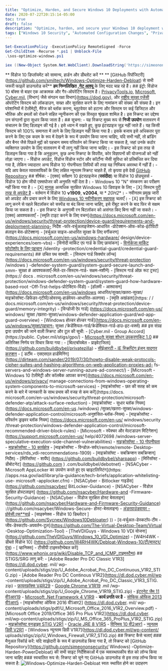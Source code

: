 ```yaml
---
title: "Optimize, Harden, and Secure Windows 10 Deployments with Automated Configuration Changes"
date: 2020-07-22T20:15:14-05:00
toc: true
draft: false
description: "Optimize, harden, and secure your Windows 10 deployment with automated configuration changes using this script from various security organizations."
tags: ["Windows 10 Security", "Automated Configuration Changes", "PrivacyTools.io", "Microsoft", "Cyber.mil", "Department of Defense", "National Security Agency", "Telemetry Blocking", "Macro Blocking", "Bloatware Removal", "Physical Attack Prevention", "Personal Use Environments", "Enterprise Environments", "Bitlocker Suspension", "Hardware Requirements", "System Guard Secure Launch", "Windows Defender Application Guard", "Windows Defender Credential Guard", "STIGS/SRGs", "Security Compliance"]
---
```

```powershell
Set-ExecutionPolicy -ExecutionPolicy RemoteSigned -Force
Get-ChildItem -Recurse *.ps1 | Unblock-File
.\sos-optimize-windows.ps1
```
```powershell
iex ((New-Object System.Net.WebClient).DownloadString('https://simeononsecurity.ch/scripts/windowsoptimizeandharden.ps1'))
```

** विंडोज 10 डिप्लॉयमेंट को सामान्य, हार्डन और डीब्लोट करें ** ** [GitHub रिपॉजिटरी] (https://github.com/smiltech/Windows-Optimize-Harden-Debloat) से सभी जरूरी फाइलें डाउनलोड करें** **हम निम्नलिखित [.नेट आश्यू](https://github.com/simeononsecurity/Windows-Optimize-Harden-Debloat/issues/3)** के लिए मदद चाह रहे हैं। ## इंट्रो: विंडोज 10 बॉक्स से बाहर एक आक्रामक और गैर-ऑपरेटिंग सिस्टम है। [PrivacyTools.io](https://PrivacyTools.io), [Microsoft](https://microsoft.com), [Cyber.mil](https://public.cyber.mil), [विभाग] जैसे संगठन रक्षा विभाग](https://dod.gov), और [राष्ट्रीय सुरक्षा एजेंसी](https://www.nsa.gov/) ऑपरेटिंग सिस्टम को लॉकडाउन, सख्त और सुरक्षित करने के लिए नामांकन की संख्या की संख्या है। इन परेशानियों में टेलीमेट्री, मैरेज को ब्लॉक करना, ब्लूटवेयर को हटाना और सिस्टम पर कई डिजिटल और भौतिक और हमलों को रोकने सहित न्यूनीकरण की एक विस्तृत श्रृंखला शामिल है। इस स्क्रिप्ट का उद्देश्य उन संगठनों द्वारा सुधार किया जाता है। ## सूचना: - यह स्क्रिप्ट मुख्य रूप से **निजी उपयोग** वातावरण में संचालन के लिए डिज़ाइन की गई है। इसे ध्यान में रखते हुए, कुछ इंटरप्राइज जुड़ नहीं जाते हैं। यह किसी सिस्टम को 100% समानता में लाने के लिए डिज़ाइन नहीं किया गया है। इसके बजाय इसे अधिकतर पूरा करने के लिए एक कदम के रूप में देखने के रूप में उपयोग किया जाना चाहिए, यदि सभी नहीं, तो ब्रांडिंग और बैनर जैसे पिछले मुद्दों को पहचान समय परिवर्तन को स्क्रिप्ट किया जा सकता है, जहां उनके कठोर व्यक्तिगत उपयोग के लिए वातावरण में भी लागू नहीं किया जाना चाहिए। - इस स्क्रिप्ट को इस तरह से डिज़ाइन किया गया है कि अनुकूलन, कुछ अन्य स्क्रिप्ट के विपरीत, कोर विज्ञापनों की योजनाओं को नहीं तोड़ा जाएगा। - विंडोज अपडेट, विंडोज विंडोज स्टोर और कॉर्टोना जैसी सुविधा को प्रतिबंधित कर दिया गया है, लेकिन ज्यादातर अन्य विंडोज 10 गोपनीयता लिपियों की तरह यह निष्क्रिय अवस्था में नहीं हैं। - यदि आप केवल व्यावसायिकों के लिए लक्षित न्यूनतम स्क्रिप्ट चाहते हैं, तो कृपया इसे देखें [GitHub Repository](https://github.com/simeonsecurity/Standalone-Windows-STIG-Script) ## शीर्षक: - [एक्स] सर्वेक्षण 10 इंटरप्राइजेज (**पसंदीदा**) या विंडोज 10 प्रोड्यूसर्स - विंडोज 10 होम जीयो एक्सपोजर की अनुमति नहीं देता है। - Windows 10 &quot;N&quot; संस्करण का परीक्षण नहीं किया गया है। - [X] [मानक](https://docs.microsoft.com/en-us/windows-hardware/design/device-experiences/oem-highly-secure) अत्यधिक सुरक्षित Windows 10 डिवाइस के लिए - [X] सिस्टम [पूरी तरह से अपडेट है](https://support.microsoft.com/en-gb/help/4027667/windows-10-update) - वर्तमान में विंडोज 10 **v1909**, **v2004**, या * *20H2**। - नवीनतम प्रमुख जारी को अपडेट और प्रचार करने के लिए [Windows 10 नवीनीकरण सहायक](https://support.microsoft.com/en-us/help/3159635/windows-10-update-assistant) चलाएँ। - [X] इस स्क्रिप्ट को लागू करने से पहले बिटलॉकर को सस्पेंड या बंद किया जाना चाहिए, इसे रीबूट करने के बाद फिर से सक्षम किया जा सकता है। - इस स्क्रिप्ट के अनुगामी रन बिटलॉकर को असंगत किए बिना नहीं जा सकते। - [एक्स] आवश्यकताएँ - [स्मृति टाइट करने के लिए वचन](https://docs.microsoft.com/en-us/windows/security/threat-protection/device-guard/requirements-and-deployment-planning- निर्देश -फॉर-वर्चुअलाइजेशन-आधारित -प्रोटेक्शन-ऑफ-कोड-इंटीग्रिटी #लाइन बेस-प्रोटेक्शन) - [वर्चुअल साइज-आधारित सुरक्षा के लिए वर्गीकरण](https://docs.microsoft.com/en-us/windows-hardware/ design/device-experiences/oem-vbs) - [विनोदी मार्किट एप गार्ड के लिए छायांकन] - [विनोर्कजा मार्किट फोटोशॉप के लिए पहचान](https://docs.microsoft.com/en-us/windows/security) /identity -protection/credential-guard/credential-guard-requirements) ## उचित पथ सामग्री: - [सिस्टम गार्ड सिक्योर लॉन्च](https://docs.microsoft.com/en-us/windows/security/threat-protection /windows ) -defender-system-guard/system-guard-secure-launch-and-smm- सुरक्षा # आवश्यकताएँ-मिले-दर-सिस्टम-गार्ड- सक्षम-मशीनें) - [सिस्टम गार्ड ऑफ़ रूट ट्रस्ट](https:// docs . microsoft.com/en-us/windows/security/threat-protection/windows-defender-system-guard/system-guard-how-hardware-based-root -Off-Trst-helps-प्रोटेक्टिव-विंडो) - [हॉलमी - आश्वासन](https://docs.microsoft.com/en-us/windows आधारित/सुरक्षा/खतरा-सुरक्षा/माइक्रोसॉफ्ट-डिफेंडर-एटीपी/ओवरव्यू-हार्डवेयर-आधारित-अलगाव) - [स्मृति अखंडता](https: / / docs.microsoft.com/en-us/windows/security/threat-protection/device-guard/memory-integrity) - [विन्डोजी ऐप गार्ड] (https://docs.microsoft.com/en-us/ windows/ सुरक्षा /खतरा-सुरक्षा/windows-defender-application-guard/wd-app-guard-overview) - [Windows होल्डर होल्डर गार्ड](https://docs.microsoft.com/en-us/windows/सुरक्षा/पहचान- सुरक्षा /क्रेडेंशियल-गार्ड/क्रेडेंशियल-गार्ड-हाउ-इट-वर्क्स) ## इस संग्रह द्वारा उपयोग की जाने वाली स्क्रिप्ट और टूल की सूची: - [Cyber.mil - Group Accord](https://public. Cyber.mil/stigs/gpo/) - [Microsoft सुरक्षा शोधन उपकरणकिट 1.0](https://www.microsoft.com/en-us/download/details.aspx?id=55319) ## अतिरिक्त निर्णय पर विचार किया गया : - [बिल्टबॉयबेल - प्राइवेटजिला] (https://github.com/buildbybel/privatezilla) - [सीईआरटी - IE स्क्रिप्टिंग इंजन यादगार करप्शन](https://kb.cert.org/vuls/id/573168/) - [ डर्टीम - एसएसएल हार्डमिनिंग] (https://dirteam.com/sander/2019/07/30/howto-disable-weak-protocols-cipher-suites-and-hashing-algorithms-on-web-application-proxies-ad- fs-servers-and-windows-server-running-azure-ad-connect/) - [Microsoft - Windows 10 टेलीमेट्री और कॉलबैक आपका करना](https://docs.microsoft.com/en-us/windows/privacy/ manage-connections-from-windows-operating-system-components-to-microsoft-services) - [माइक्रोसॉफ्ट - छत की सतह को कम करने के बारे में जानकारी के साथ प्रभाव की वजह से कम करें](https://docs. microsoft.com/en-us/windows/security/threat-protection/microsoft-defender-atp/attack-surface-reduction) - [माइक्रोसॉफ्ट - सुधार ब्लॉक नियम] (https://docs.microsoft.com/en-us /windows) /सुरक्षा/खतरा-सुरक्षा/windows-defender-application-control/microsoft-अनुशंसित-ब्लॉक-नियम) - [माइक्रोसॉफ्ट - परिवर्तन ड्राइवर ब्लॉक नियम] (https://docs.microsoft.com/en-us/ windows/security /threat-protection/windows-defender-application-control/microsoft-recommended-driver-block-rules) - [Microsoft - स्पेक्चर और मेल्टडाउन मिटिगेशन](https://support.microsoft.com/en-us/ help/4072698 /windows-server-speculative-execution-side-channel-vulnerabilities) - [माइक्रोसॉफ्ट - 10 गोपनीयता](https://docs.microsoft.com/en-us/windows/privacy/) - [माइक्रोसॉफ्ट - 10 कार्यक्षेत्र](https://docs.microsoft.com/en-us/windows-server/remote/remote-desktop-services/rds_vdi-recommendations-1909) - [माइक्रोसॉफ्ट - विन्डोज़-सर्वर/remote/remote- Desktop- services/rds_vdi-recommendations-1909) - [माइक्रोसॉफ्ट - सबक्रिप्शन सबक्रिप्शन] निर्देश) - [मिरिंसॉफ्ट - शार्पेप] (https://github.com/buildbybel/sharpapp) - [मिरिंसॉफ्ट - डीबोटनेट] (https://github.com ) .com/buildbybel/debotnet) - [NSACyber - Microsoft AppLocker का उपयोग करते हुए एप व्हाइटलिस्टिंग](https: //apps.nsa.gov/iad/library/ia-guidance/tech-briefs/application-whitelisting-use- microsoft -applocker.cfm) - [NSACyber - Bitlocker गाइडेंस] (https://github.com/nsacyber/ BitLocker-Guidance) - [NSACyber - विंडोज़ सुरक्षित होस्टलाइन] (https://github.com/nsacyber/Hardware-and -Firmware-Security-Guidance) - [NSACyber - विंडोज सुरक्षित होस्ट बेसलाइन] (https://github.com/nsacyber/Hardware-and-Firmware-Security-Guidance) ://github.com/nsacyber/Windows-Secure- होस्ट-बेसलाइन) - [अंडरग्राउंडवायर - प्रोवेसी.एस**वाई](https://github.com/undergroundwires/privacy.sexy) - [साइक्नेक्स - विंडोज 10 डिब्लोटर ] (https://github.com/Sycnex/Windows10Debloater) )) - [द-वर्चुअल-डेस्कटॉप-टीम - जीव-डेस्कटॉप-अपवर्तन-टूल](https://github.com/The-Virtual-Desktop-Team/Virtual -Desktop-Optimization-Tool) - [TheVDIGuys - Windows 10 VDI योजना] (https://github.com/TheVDIGuys/Windows_10_VDI_Optimize) - [W4H4WK - डीब्लो विंडोज 10] (https://github.com/W4RH4WK/Debloat-Windows-10/ट्री/मास्टर/पंच) - [ व्हानिक्स] - टीसीपी टाइमस्टैम्पेबल करें] (https://www.whonix.org/wiki/Disable_TCP_and_ICMP_टाइमस्टैम्प) ## STIGS/SRG लागू करें: - [Adobe Reader Pro DC Classic V1R3] (https://dl.dod.cyber. mil/ wp-content/uploads/stigs/zip/U_Adobe_Acrobat_Pro_DC_Continuous_V1R2_STIG.zip) - [Adobe Reader Pro DC Continous V1R2](https://dl.dod.cyber.mil/wp -content/uploads/stigs/zip/U_Adobe_Acrobat_Pro_DC_Classic_V1R3_STIG. zip) - [फ़ायरफ़ॉक्स V4R29](https://dl.dod.cyber.mil/wp-content/uploads/stigs/zip/U_MOZ_FireFox_V4R29_STIG.zip) - [Google Chrome V1R19](https://dl.dod.cyber) .mil /wp-content/uploads/stigs/zip/U_Google_Chrome_V1R19_STIG.zip) - [इंटरनेट जैम 11 वी1आर19](https://dl.dod.cyber.mil/wp-सामग्री/अपलोड/stigs/zip/U_MS_IE11_V1R19_STIG.zip ) - [Microsoft .Net Framework 4 V1R9](https://dl.dod.cyber.mil/wp-content/uploads/stigs/zip/U_MS_DotNet_Framework_4-0_V1R9_STIG.zip) - **कार्य प्रगति पर है** - [ सोफिफ ऑफिस 2013 वी1आर5](https://dl.dod.cyber.mil/wp-content/uploads/stigs/zip/U_MicrosoftOffice2013_V1R5_Overview.zip) - [माइक्रोसॉफ्ट ऑफिस 2016 वी1आर2] (https://dl.dod.cyber. mil/ wp-content/uploads/stigs/pdf/U_Microsoft_Office_2016_V1R2_Overview.pdf) - [Microsoft Office 2019/Office 365 Pro Plus V1R2](https://dl.dod.cyber. mil/wp-content/uploads/stigs/zip/U_MS_Office_365_ProPlus_V1R2_STIG.zip) - [माइक्रोसॉफ्ट वनड्राइव STIG V2R1](https://dl.cyber.mil/stigs/zip/U_MS_OneDrive_V2R1_STIG.zip) - [Oracle JRE 8 V1R5]( https://dl.dod.cyber.mil/wp-content/uploads/stigs/zip/U_Oracle_JRE_8_Windows_V1R5_STIG.zip) - [विनिमय 10 वी2आर1](https://dl.cyber.mil/stigs/zip/U_MS_Windows_Defender_Antivirus_V2R1_STIG.zip ) - [न्यूनतम डिग्री V2R1](https://dl.cyber.mil/stigs/zip/U_MS_Windows_Defender_Antivirus_V2R1_STIG.zip) - [Windows न्यूनतम डिग्री V1R7](https://dl.dod.cyber.mil/wp-content/ uploads/stigs/zip/U_Windows_Firewall_V1R7_STIG.zip) ## स्क्रिप्ट कैसे चलाएं ### मैनुअल रिकॉर्ड करें: यदि साझेदारी के रूप में डाउनलोड किया गया है, तो स्क्रिप्ट को [GitHub Repository](https://github.com/simeononsecurity/ Windows) -Optimize-Harden-PowerDebloat) की सभी साइट निर्देशिकाओं में एक व्यवस्थापकीय शेल को लॉन्च किया जाना चाहिए ### स्वचालित रूप से: स्क्रिप्ट को चुने गए GitHub डाउनलोड से इस तरह लॉन्च किया जा सकता है: <img src="https://raw.githubusercontent.com/simeononsecurity/Windows-Optimize-Harden-Debloat/master/.github/images/w10automatic.gif" alt="Windows-Optimize-Harden-Debloat स्वतः स्थापित होने का उदाहरण">